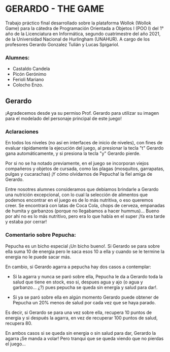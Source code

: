 
# GERARDO - THE GAME

Trabajo práctico final desarrollado sobre la plataforma Wollok (Wollok Game) para la cátedra de Programación Orientada a Objetos I (POO I) del 1° año de la Licenciatura en Informática, segundo cuatrimestre del año 2021, de la Universidad Nacional de Hurlingham (UNAHUR). A cargo de los profesores Gerardo Gonzalez Tulián y Lucas Spigariol.


### Alumnes:
* Castaldo Candela
* Picón Gerónimo
* Ferioli Mariano
* Colocho Enzo.


## Gerardo
¡Agradecemos desde ya su permiso Prof. Gerardo para utilizar su imagen para el modelado del personaje principal de este juego!

### Aclaraciones
En todos los niveles (no así en interfaces de inicio de niveles), con fines de evaluar rápidamente la ejecución del juego, al presionar la tecla "t" Gerardo gana automáticamente, y si presiona la tecla "y" Gerardo pierde.

Por si no se ha notado previamente, en el juego se incorporan viejos compañeros y objetos de cursada, como las plagas (mosquitos, garrapatas, pulgas y cucarachas) ¡Y cómo olvidarnos de Pepucha! la fiel amiga de Gerardo.

Entre nosotres alumnes consideramos que debíamos brindarle a Gerardo una nutrición excepcional, con lo cual la selección de alimentos que podemos encontrar en el juego es de lo más nutritiva, o eso queremos creer. Se encontrará con latas de Coca Cola, chops de cerveza, empanadas de humita y garbanzos (porque no llegabamos a hacer hummus)... Bueno por ahi no es lo más nutritivo, pero era lo que había en el super ¡Ya era tarde y estaba por cerrar!


### Comentario sobre Pepucha:

Pepucha es un bicho especial ¡Un bicho bueno!. Si Gerardo se para sobre ella suma 10 de energia pero le saca esos 10 a ella y cuando se le termine la energia no le puede sacar más.

En cambio, si Gerardo agarra a pepucha hay dos casos a contemplar:

* Si la agarra y nunca se paró sobre ella, Pepucha le da a Gerardo toda la salud que tiene en stock, eso si, despues agua y ajo (o agua y garbanzo... ¿?) pues pepucha se queda sin energía y salud para dar!.
    
* Si ya se paró sobre ella en algún momento Gerardo puede obtener de Pepucha un 20% menos de salud por cada vez que se haya parado.
    

Es decir, si Gerardo se para una vez sobre ella, recupera 10 puntos de energia y si después la agarra, en vez de recuperar 100 puntos de salud, recupera 80.

En ambos casos si se queda sin energia o sin salud para dar, Gerardo la agarra ¡Se manda a volar! Pero tranqui que se queda viendo que no pierdas el juego...
